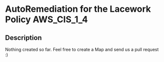 # AutoRemediation for the Lacework Policy AWS_CIS_1_4

## Description
Nothing created so far. Feel free to create a Map and send us a pull request :)
